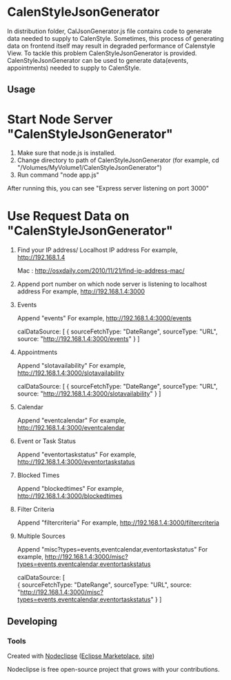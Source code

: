 

# CalenStyleJsonGenerator

In distribution folder, CalJsonGenerator.js file contains code to generate data needed to supply to CalenStyle.
Sometimes, this process of generating data on frontend itself may result in degraded performance of Calenstyle View. To tackle this problem CalenStyleJsonGenerator is provided.
CalenStyleJsonGenerator can be used to generate data(events, appointments) needed to supply to CalenStyle.

## Usage

# Start Node Server "CalenStyleJsonGenerator"

1. Make sure that node.js is installed.
2. Change directory to path of CalenStyleJsonGenerator 
	(for example, cd "/Volumes/MyVolume1/CalenStyleJsonGenerator")
3. Run command "node app.js"

After running this, you can see "Express server listening on port 3000"

# Use Request Data on "CalenStyleJsonGenerator"

1. 	Find your IP address/ Localhost IP address 
	For example,  http://192.168.1.4

	Mac : http://osxdaily.com/2010/11/21/find-ip-address-mac/


2. 	Append port number on which node server is listening to localhost address 
	For example,  http://192.168.1.4:3000


3. 	Events

	Append "events"
	For example, http://192.168.1.4:3000/events

	calDataSource: 
	[
		{
			sourceFetchType: "DateRange",
			sourceType: "URL",
            source: "http://192.168.1.4:3000/events"
		}
	]


4. 	Appointments

	Append "slotavailability"
	For example, http://192.168.1.4:3000/slotavailability

	calDataSource:
    [
       {
            sourceFetchType: "DateRange",
            sourceType: "URL",
            source: "http://192.168.1.4:3000/slotavailability"
        }
    ]


5. 	Calendar

	Append "eventcalendar"
	For example, http://192.168.1.4:3000/eventcalendar


6. 	Event or Task Status

	Append "eventortaskstatus"
	For example, http://192.168.1.4:3000/eventortaskstatus


7. 	Blocked Times

	Append "blockedtimes"
	For example, http://192.168.1.4:3000/blockedtimes

8. 	Filter Criteria

	Append "filtercriteria"
	For example, http://192.168.1.4:3000/filtercriteria


9.	Multiple Sources

	Append "misc?types=events,eventcalendar,eventortaskstatus"
	For example, http://192.168.1.4:3000/misc?types=events,eventcalendar,eventortaskstatus

	calDataSource: 
    [					
		{
			sourceFetchType: "DateRange",
			sourceType: "URL",
			source: "http://192.168.1.4:3000/misc?types=events,eventcalendar,eventortaskstatus"
		}
	]


## Developing



### Tools

Created with [Nodeclipse](https://github.com/Nodeclipse/nodeclipse-1)
 ([Eclipse Marketplace](http://marketplace.eclipse.org/content/nodeclipse), [site](http://www.nodeclipse.org))   

Nodeclipse is free open-source project that grows with your contributions.
